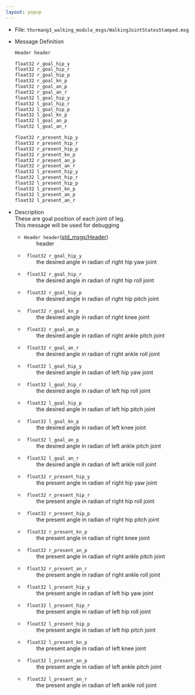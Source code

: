 ```yaml
---
layout: popup
---
```


- File: `thormang3_walking_module_msgs/WalkingJointStatesStamped.msg`

- Message Definition
    ```cpp
    Header header

    float32 r_goal_hip_y
    float32 r_goal_hip_r
    float32 r_goal_hip_p
    float32 r_goal_kn_p
    float32 r_goal_an_p
    float32 r_goal_an_r
    float32 l_goal_hip_y
    float32 l_goal_hip_r
    float32 l_goal_hip_p
    float32 l_goal_kn_p
    float32 l_goal_an_p
    float32 l_goal_an_r

    float32 r_present_hip_y
    float32 r_present_hip_r
    float32 r_present_hip_p
    float32 r_present_kn_p
    float32 r_present_an_p
    float32 r_present_an_r
    float32 l_present_hip_y
    float32 l_present_hip_r
    float32 l_present_hip_p
    float32 l_present_kn_p
    float32 l_present_an_p
    float32 l_present_an_r
    ```

- Description  
These are goal position of each joint of leg.  
This message will be used for debugging  

    * `Header header`([std_msgs/Header])  
&emsp;&emsp; header

    * ` float32 r_goal_hip_y`  
&emsp;&emsp; the desired angle in radian of right hip yaw joint

    * ` float32 r_goal_hip_r`  
&emsp;&emsp; the desired angle in radian of right hip roll joint

    * ` float32 r_goal_hip_p`  
&emsp;&emsp; the desired angle in radian of right hip pitch joint

    * ` float32 r_goal_kn_p`  
&emsp;&emsp; the desired angle in radian of right knee joint

    * ` float32 r_goal_an_p`  
&emsp;&emsp; the desired angle in radian of right ankle pitch joint

    * ` float32 r_goal_an_r`  
&emsp;&emsp; the desired angle in radian of right ankle roll joint

    * ` float32 l_goal_hip_y`  
&emsp;&emsp; the desired angle in radian of left hip yaw joint

    * ` float32 l_goal_hip_r`  
&emsp;&emsp; the desired angle in radian of left hip roll joint

    * ` float32 l_goal_hip_p`  
&emsp;&emsp; the desired angle in radian of left hip pitch joint

    * ` float32 l_goal_kn_p`  
&emsp;&emsp; the desired angle in radian of left knee joint

    * ` float32 l_goal_an_p`  
&emsp;&emsp; the desired angle in radian of left ankle pitch joint

    * ` float32 l_goal_an_r`  
&emsp;&emsp; the desired angle in radian of left ankle roll joint

    * ` float32 r_present_hip_y`  
&emsp;&emsp; the present angle in radian of right hip yaw joint

    * ` float32 r_present_hip_r`  
&emsp;&emsp; the present angle in radian of right hip roll joint

    * ` float32 r_present_hip_p`  
&emsp;&emsp; the present angle in radian of right hip pitch joint

    * ` float32 r_present_kn_p`  
&emsp;&emsp; the present angle in radian of right knee joint

    * ` float32 r_present_an_p`  
&emsp;&emsp; the present angle in radian of right ankle pitch joint

    * ` float32 r_present_an_r`  
&emsp;&emsp; the present angle in radian of right ankle roll joint

    * ` float32 l_present_hip_y`  
&emsp;&emsp; the present angle in radian of left hip yaw joint

    * ` float32 l_present_hip_r`  
&emsp;&emsp; the present angle in radian of left hip roll joint

    * ` float32 l_present_hip_p`  
&emsp;&emsp; the present angle in radian of left hip pitch joint

    * ` float32 l_present_kn_p`  
&emsp;&emsp; the present angle in radian of left knee joint

    * ` float32 l_present_an_p`  
&emsp;&emsp; the present angle in radian of left ankle pitch joint

    * ` float32 l_present_an_r`  
&emsp;&emsp; the present angle in radian of left ankle roll joint


[std_msgs/Header]: /docs/en/platform/msgs/std_msgs_header/#std-msgs-header

